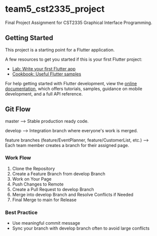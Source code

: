 # team5_cst2335_project

Final Project Assignment for CST2335 Graphical Interface Programming.

## Getting Started

This project is a starting point for a Flutter application.

A few resources to get you started if this is your first Flutter project:

- [Lab: Write your first Flutter app](https://docs.flutter.dev/get-started/codelab)
- [Cookbook: Useful Flutter samples](https://docs.flutter.dev/cookbook)

For help getting started with Flutter development, view the
[online documentation](https://docs.flutter.dev/), which offers tutorials,
samples, guidance on mobile development, and a full API reference.

## Git Flow

master --> Stable production ready code.

develop --> Integration branch where everyone's work is merged.

feature branches (feature/EventPlanner, feature/CustomerList, etc.) --> Each team member creates a branch for their assigned page.

### Work Flow

1. Clone the Repository
2. Create a Feature Branch from develop Branch
3. Work on Your Page
4. Push Changes to Remote
5. Create a Pull Request to develop Branch
6. Merge into develop Branch and Resolve Conflicts if Needed
7. Final Merge to main for Release

### Best Practice

- Use meaningful commit message
- Sync your branch with develop branch often to avoid large conflicts
